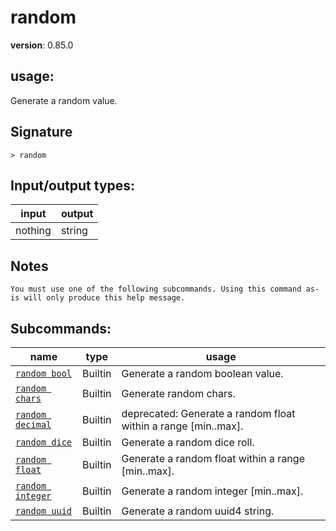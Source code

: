 # random

**version**: 0.85.0

## **usage**:

Generate a random value.

## Signature

`> random `

## Input/output types:

| input   | output |
| ------- | ------ |
| nothing | string |

## Notes

```text
You must use one of the following subcommands. Using this command as-is will only produce this help message.
```

## Subcommands:

| name                                                 | type    | usage                                                          |
| ---------------------------------------------------- | ------- | -------------------------------------------------------------- |
| [`random bool`](/commands/docs/random_bool.md)       | Builtin | Generate a random boolean value.                               |
| [`random chars`](/commands/docs/random_chars.md)     | Builtin | Generate random chars.                                         |
| [`random decimal`](/commands/docs/random_decimal.md) | Builtin | deprecated: Generate a random float within a range [min..max]. |
| [`random dice`](/commands/docs/random_dice.md)       | Builtin | Generate a random dice roll.                                   |
| [`random float`](/commands/docs/random_float.md)     | Builtin | Generate a random float within a range [min..max].             |
| [`random integer`](/commands/docs/random_integer.md) | Builtin | Generate a random integer [min..max].                          |
| [`random uuid`](/commands/docs/random_uuid.md)       | Builtin | Generate a random uuid4 string.                                |
